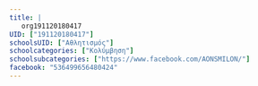 ```yaml
---
title: |
   org191120180417
UID: ["191120180417"]
schoolsUID: ["Αθλητισμός"]
schoolcategories: ["Κολύμβηση"]
schoolsubcategories: ["https://www.facebook.com/AONSMILON/"]
facebook: "536499656480424"
---
```


